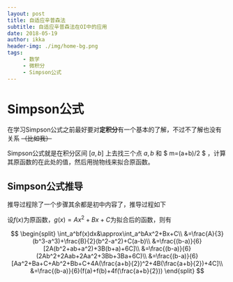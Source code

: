 ```yaml
---
layout: post
title: 自适应辛普森法
subtitle: 自适应辛普森法在OI中的应用
date: 2018-05-19
author: ikka
header-img: ./img/home-bg.png
tags: 
     - 数学
     - 微积分
     - Simpson公式
---
```

# Simpson公式

在学习Simpson公式之前最好要对**定积分**有一个基本的了解，不过不了解也没有关系 ~~（比如我）~~

Simpson公式就是在积分区间 $[a,b]$ 上去找三个点 $a,b$ 和 $ m=(a+b)/2 $ ，计算其原函数的在此处的值，然后用抛物线来拟合原函数。

## Simpson公式推导

推导过程除了一个步骤其余都是初中内容了，推导过程如下

设$f(x)$为原函数，$g(x)=Ax^2+Bx+C$为拟合后的函数，则有

$$
\begin{split}
\int_a^bf(x)dx&\approx\int_a^bAx^2+Bx+C\\
&=\frac{A}{3}(b^3-a^3)+\frac{B}{2}(b^2-a^2)+C(a-b)\\
&=\frac{(b-a)}{6}[2A(b^2+ab+a^2)+3B(b+a)+6C]\\
&=\frac{(b-a)}{6}(2Ab^2+2Aab+2Aa^2+3Bb+3Ba+6C)\\
&=\frac{(b-a)}{6}[Aa^2+Ba+C+Ab^2+Bb+C+4A(\frac{a+b}{2})^2+4B(\frac{a+b}{2})+4C]\\
&=\frac{(b-a)}{6}(f(a)+f(b)+4f(\frac{a+b}{2}))
\end{split}
$$
